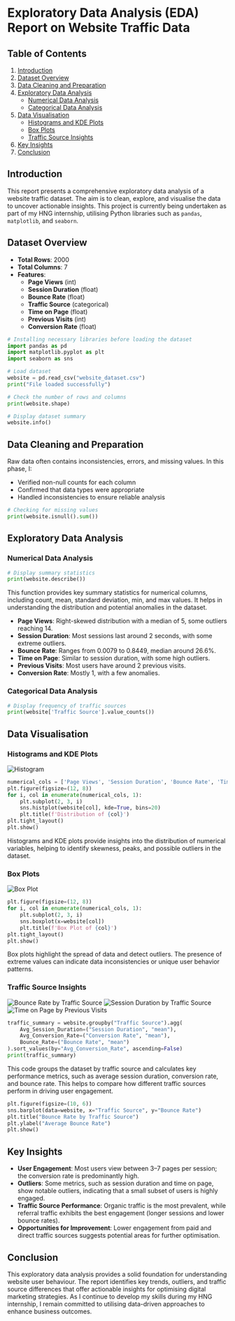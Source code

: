 # Exploratory Data Analysis (EDA) Report on Website Traffic Data

## Table of Contents
1. [Introduction](#introduction)
2. [Dataset Overview](#dataset-overview)
3. [Data Cleaning and Preparation](#data-cleaning-and-preparation)
4. [Exploratory Data Analysis](#exploratory-data-analysis)
   - [Numerical Data Analysis](#numerical-data-analysis)
   - [Categorical Data Analysis](#categorical-data-analysis)
5. [Data Visualisation](#data-visualisation)
   - [Histograms and KDE Plots](#histograms-and-kde-plots)
   - [Box Plots](#box-plots)
   - [Traffic Source Insights](#traffic-source-insights)
6. [Key Insights](#key-insights)
7. [Conclusion](#conclusion)

## Introduction

This report presents a comprehensive exploratory data analysis of a website traffic dataset. The aim is to clean, explore, and visualise the data to uncover actionable insights. This project is currently being undertaken as part of my HNG internship, utilising Python libraries such as `pandas`, `matplotlib`, and `seaborn`.

## Dataset Overview

- **Total Rows**: 2000  
- **Total Columns**: 7  
- **Features**:  
  - **Page Views** (int)
  - **Session Duration** (float)
  - **Bounce Rate** (float)
  - **Traffic Source** (categorical)
  - **Time on Page** (float)
  - **Previous Visits** (int)
  - **Conversion Rate** (float)

```python
# Installing necessary libraries before loading the dataset
import pandas as pd
import matplotlib.pyplot as plt
import seaborn as sns

# Load dataset
website = pd.read_csv("website_dataset.csv")
print("File loaded successfully")

# Check the number of rows and columns
print(website.shape)

# Display dataset summary
website.info()
```

## Data Cleaning and Preparation

Raw data often contains inconsistencies, errors, and missing values. In this phase, I:

- Verified non-null counts for each column
- Confirmed that data types were appropriate
- Handled inconsistencies to ensure reliable analysis

```python
# Checking for missing values
print(website.isnull().sum())
```

## Exploratory Data Analysis

### Numerical Data Analysis

```python
# Display summary statistics
print(website.describe())
```

This function provides key summary statistics for numerical columns, including count, mean, standard deviation, min, and max values. It helps in understanding the distribution and potential anomalies in the dataset.

- **Page Views**: Right-skewed distribution with a median of 5, some outliers reaching 14.
- **Session Duration**: Most sessions last around 2 seconds, with some extreme outliers.
- **Bounce Rate**: Ranges from 0.0079 to 0.8449, median around 26.6%.
- **Time on Page**: Similar to session duration, with some high outliers.
- **Previous Visits**: Most users have around 2 previous visits.
- **Conversion Rate**: Mostly 1, with a few anomalies.

### Categorical Data Analysis

```python
# Display frequency of traffic sources
print(website['Traffic Source'].value_counts())
```

## Data Visualisation

### Histograms and KDE Plots

![Histogram](image-4.png)
```python
numerical_cols = ['Page Views', 'Session Duration', 'Bounce Rate', 'Time on Page', 'Previous Visits', 'Conversion Rate']
plt.figure(figsize=(12, 8))
for i, col in enumerate(numerical_cols, 1):
    plt.subplot(2, 3, i)
    sns.histplot(website[col], kde=True, bins=20)
    plt.title(f'Distribution of {col}')
plt.tight_layout()
plt.show()
```
Histograms and KDE plots provide insights into the distribution of numerical variables, helping to identify skewness, peaks, and possible outliers in the dataset.

### Box Plots

![Box Plot](image-5.png)
```python
plt.figure(figsize=(12, 8))
for i, col in enumerate(numerical_cols, 1):
    plt.subplot(2, 3, i)
    sns.boxplot(x=website[col])
    plt.title(f'Box Plot of {col}')
plt.tight_layout()
plt.show()
```

Box plots highlight the spread of data and detect outliers. The presence of extreme values can indicate data inconsistencies or unique user behavior patterns.


### Traffic Source Insights

![Bounce Rate by Traffic Source](image-6.png)
![Session Duration by Traffic Source](image-7.png)
![Time on Page by Previous Visits](image-8.png)
```python
traffic_summary = website.groupby("Traffic Source").agg(
    Avg_Session_Duration=("Session Duration", "mean"),
    Avg_Conversion_Rate=("Conversion Rate", "mean"),
    Bounce_Rate=("Bounce Rate", "mean")
).sort_values(by="Avg_Conversion_Rate", ascending=False)
print(traffic_summary)
```

This code groups the dataset by traffic source and calculates key performance metrics, such as average session duration, conversion rate, and bounce rate. This helps to compare how different traffic sources perform in driving user engagement.

```python
plt.figure(figsize=(10, 6))
sns.barplot(data=website, x="Traffic Source", y="Bounce Rate")
plt.title("Bounce Rate by Traffic Source")
plt.ylabel("Average Bounce Rate")
plt.show()
```

## Key Insights

- **User Engagement**: Most users view between 3–7 pages per session; the conversion rate is predominantly high.
- **Outliers**: Some metrics, such as session duration and time on page, show notable outliers, indicating that a small subset of users is highly engaged.
- **Traffic Source Performance**: Organic traffic is the most prevalent, while referral traffic exhibits the best engagement (longer sessions and lower bounce rates).
- **Opportunities for Improvement**: Lower engagement from paid and direct traffic sources suggests potential areas for further optimisation.

## Conclusion

This exploratory data analysis provides a solid foundation for understanding website user behaviour. The report identifies key trends, outliers, and traffic source differences that offer actionable insights for optimising digital marketing strategies. As I continue to develop my skills during my HNG internship, I remain committed to utilising data-driven approaches to enhance business outcomes.

